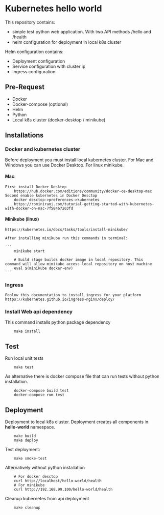 # Kubernetes hello world

This repository contains:
* simple test python web application. With two API methods /hello and /health
* helm configuration for deployment in local k8s cluster

Helm configuration contains:
* Deployment configuration
* Service configuration with cluster ip
* Ingress configuration

## Pre-Request 

* Docker
* Docker-compose (optional)
* Helm
* Python
* Local k8s cluster (docker-desktop / minikube)

## Installations

### Docker and kubernetes cluster

Before deployment you must install local kubernetes cluster. For Mac and Windows you can use Docker Desktop. For linux minikube. 

#### Mac:
    First install Docker Desktop 
        https://hub.docker.com/editions/community/docker-ce-desktop-mac
    Second enable kubernetes in Docker Desctop
        docker desctop->preferences->kubernetes
        https://rominirani.com/tutorial-getting-started-with-kubernetes-with-docker-on-mac-7f58467203fd
    
#### Minikube (linux)
    https://kubernetes.io/docs/tasks/tools/install-minikube/
    
    After installing minikube run this commands in terminal:
    
    ```
        minikube start
        
        # Build stage builds docker image in local repository. This command will allow minikube access local repository on host machine
        eval $(minikube docker-env)
    ```
    
### Ingress
    
    Foolow this documentation to install ingress for your platform
    https://kubernetes.github.io/ingress-nginx/deploy/
    
### Install Web api dependency

This command installs python package dependency
```
    make install 
```

## Test

Run local unit tests
```
    make test
```

As alternative there is docker compose file that can run tests without python installation.

```
    docker-compose build test
    docker-compose run test
```

    
## Deployment

Deployment to local k8s cluster. Deployment creates all components in **hello-world** namespace.

```
    make build
    make deploy
```

Test deployment:
```
    make smoke-test
```

Alternatively without python installation
```
    # For docker desctop
    curl http://localhost/hello-world/health
    # For minikube
    curl http://192.168.99.100/hello-world/health
```

Cleanup kubernetes from api deployment
```
    make cleanup
```


